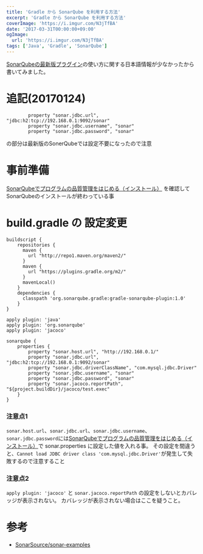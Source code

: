 ```yaml
---
title: 'Gradle から SonarQube を利用する方法'
excerpt: 'Gradle から SonarQube を利用する方法'
coverImage: 'https://i.imgur.com/N3jTfBA'
date: '2017-03-31T00:00:00+09:00'
ogImage:
  url: 'https://i.imgur.com/N3jTfBA'
tags: ['Java', 'Gradle', 'SonarQube']
---
```


[SonarQubeの最新版プラグイン](http://docs.sonarqube.org/display/SONAR/Analyzing+with+SonarQube+Scanner+for+Gradle)の使い方に関する日本語情報が少なかったから書いてみました。

# 追記(20170124)

```
        property "sonar.jdbc.url", "jdbc:h2:tcp://192.168.0.1:9092/sonar"
        property "sonar.jdbc.username", "sonar"
        property "sonar.jdbc.password", "sonar"
```

の部分は最新版のSonerQubeでは設定不要になったので注意

# 事前準備

[SonarQubeでプログラムの品質管理をはじめる（インストール）](http://qiita.com/sh-ogawa/items/4966afaaed72b444ab80)
を確認してSonarQubeのインストールが終わっている事

# build.gradle の 設定変更

```
buildscript {
    repositories { 
      maven {
        url "http://repo1.maven.org/maven2/"
      }
      maven {
        url "https://plugins.gradle.org/m2/"
      }
      mavenLocal()
    }
    dependencies { 
      classpath 'org.sonarqube.gradle:gradle-sonarqube-plugin:1.0'
    }
}

apply plugin: 'java'
apply plugin: 'org.sonarqube'
apply plugin: 'jacoco'

sonarqube {
    properties {
        property "sonar.host.url", "http://192.168.0.1/"
        property "sonar.jdbc.url", "jdbc:h2:tcp://192.168.0.1:9092/sonar"
        property "sonar.jdbc.driverClassName", "com.mysql.jdbc.Driver"
        property "sonar.jdbc.username", "sonar"
        property "sonar.jdbc.password", "sonar"
        property "sonar.jacoco.reportPath", "${project.buildDir}/jacoco/test.exec"
    }
}

```


### 注意点1

`sonar.host.url`、`sonar.jdbc.url`、`sonar.jdbc.username`、`sonar.jdbc.password`には[SonarQubeでプログラムの品質管理をはじめる（インストール）](http://qiita.com/sh-ogawa/items/4966afaaed72b444ab80)で sonar.properties に設定した値を入れる事。
その設定を間違うと、`Cannot load JDBC driver class 'com.mysql.jdbc.Driver'`が発生して失敗するので注意すること

### 注意点2

`apply plugin: 'jacoco'` と `sonar.jacoco.reportPath` の設定をしないとカバレッジが表示されない。
カバレッジが表示されない場合はここを疑うこと。

# 参考

* [SonarSource/sonar-examples](https://github.com/SonarSource/sonar-examples/blob/master/projects/multi-module/gradle/java-gradle-modules/build.gradle)
